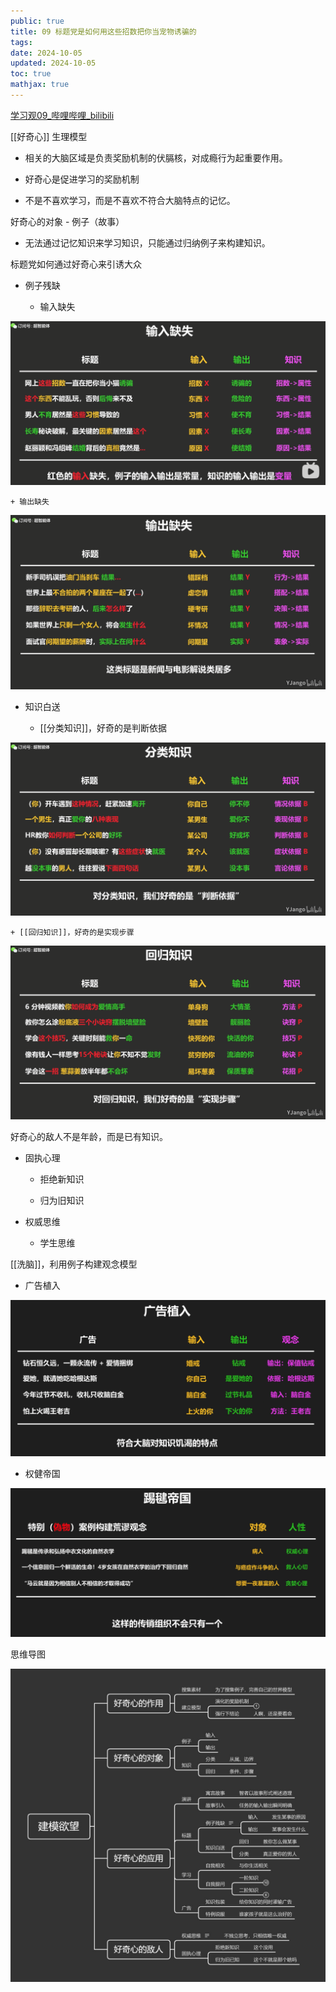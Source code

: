```yaml
---
public: true
title: 09 标题党是如何用这些招数把你当宠物诱骗的
tags:
date: 2024-10-05
updated: 2024-10-05
toc: true
mathjax: true
---
```


[学习观09_哔哩哔哩_bilibili](https://www.bilibili.com/video/BV1qt41167zT?p=1)

[[好奇心]] 生理模型

  + 相关的大脑区域是负责奖励机制的伏膈核，对成瘾行为起重要作用。

  + 好奇心是促进学习的奖励机制

  + 不是不喜欢学习，而是不喜欢不符合大脑特点的记忆。

好奇心的对象 - 例子（故事）

  + 无法通过记忆知识来学习知识，只能通过归纳例子来构建知识。

标题党如何通过好奇心来引诱大众

  + 例子残缺


    + 输入缺失

![image.png](/assets/image_1696348844516_0.png)

    + 输出缺失

![image.png](/assets/image_1696348930608_0.png)

  + 知识白送

    + [[分类知识]]，好奇的是判断依据

![image.png](/assets/image_1696350004166_0.png)

    + [[回归知识]]，好奇的是实现步骤

![image.png](/assets/image_1696350067910_0.png)

好奇心的敌人不是年龄，而是已有知识。

  + 固执心理

    + 拒绝新知识

    + 归为旧知识

  + 权威思维

    + 学生思维

[[洗脑]]，利用例子构建观念模型

  + 广告植入

![image.png](/assets/image_1696515269468_0.png)

  + 权健帝国

![image.png](/assets/image_1696515327062_0.png)

思维导图

![image.png](/assets/image_1696350266698_0.png)
